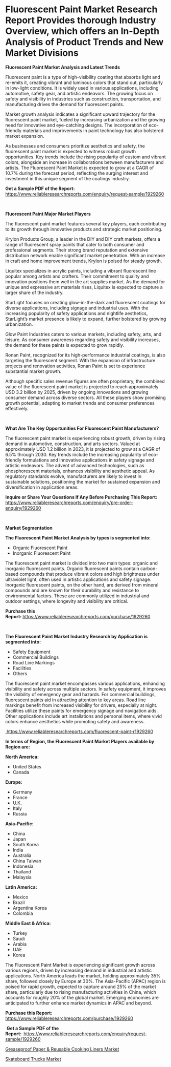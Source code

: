 <p><h1>Fluorescent Paint Market Research Report Provides thorough Industry Overview, which offers an In-Depth Analysis of Product Trends and New Market Divisions</h1></p><p><strong>Fluorescent Paint Market Analysis and Latest Trends</strong></p>
<p><p>Fluorescent paint is a type of high-visibility coating that absorbs light and re-emits it, creating vibrant and luminous colors that stand out, particularly in low-light conditions. It is widely used in various applications, including automotive, safety gear, and artistic endeavors. The growing focus on safety and visibility in industries such as construction, transportation, and manufacturing drives the demand for fluorescent paints. </p><p>Market growth analysis indicates a significant upward trajectory for the fluorescent paint market, fueled by increasing urbanization and the growing need for innovative and eye-catching designs. The incorporation of eco-friendly materials and improvements in paint technology has also bolstered market expansion. </p><p>As businesses and consumers prioritize aesthetics and safety, the fluorescent paint market is expected to witness robust growth opportunities. Key trends include the rising popularity of custom and vibrant colors, alongside an increase in collaborations between manufacturers and artists. The Fluorescent Paint Market is expected to grow at a CAGR of 10.7% during the forecast period, reflecting the surging interest and investment in this unique segment of the coatings industry.</p></p>
<p><strong>Get a Sample PDF of the Report:&nbsp;</strong> <a href="https://www.reliableresearchreports.com/enquiry/request-sample/1929260?utm_campaign=48&utm_medium=2&utm_source=Github&utm_content=ia&utm_term=16012025&utm_id=fluorescent-paint">https://www.reliableresearchreports.com/enquiry/request-sample/1929260</a></p>
<p>&nbsp;</p>
<p><strong>Fluorescent Paint Major Market Players</strong></p>
<p><p>The fluorescent paint market features several key players, each contributing to its growth through innovative products and strategic market positioning. </p><p>Krylon Products Group, a leader in the DIY and DIY craft markets, offers a range of fluorescent spray paints that cater to both consumer and professional segments. Their strong brand reputation and extensive distribution network enable significant market penetration. With an increase in craft and home improvement trends, Krylon is poised for steady growth.</p><p>Liquitex specializes in acrylic paints, including a vibrant fluorescent line popular among artists and crafters. Their commitment to quality and innovation positions them well in the art supplies market. As the demand for unique and expressive art materials rises, Liquitex is expected to capture a larger share of the industry.</p><p>StarLight focuses on creating glow-in-the-dark and fluorescent coatings for diverse applications, including signage and industrial uses. With the increasing popularity of safety applications and nightlife aesthetics, StarLight’s market presence is likely to expand, further bolstered by growing urbanization.</p><p>Glow Paint Industries caters to various markets, including safety, arts, and leisure. As consumer awareness regarding safety and visibility increases, the demand for these paints is expected to grow rapidly.</p><p>Ronan Paint, recognized for its high-performance industrial coatings, is also targeting the fluorescent segment. With the expansion of infrastructure projects and renovation activities, Ronan Paint is set to experience substantial market growth.</p><p>Although specific sales revenue figures are often proprietary, the combined value of the fluorescent paint market is projected to reach approximately USD 3.2 billion by 2025, driven by ongoing innovations and growing consumer demand across diverse sectors. All these players show promising growth potential, adapting to market trends and consumer preferences effectively.</p></p>
<p>&nbsp;</p>
<p><strong>What Are The Key Opportunities For Fluorescent Paint Manufacturers?</strong></p>
<p><p>The fluorescent paint market is experiencing robust growth, driven by rising demand in automotive, construction, and arts sectors. Valued at approximately USD 1.2 billion in 2023, it is projected to grow at a CAGR of 6.5% through 2030. Key trends include the increasing popularity of eco-friendly formulations and innovative applications in safety signage and artistic endeavors. The advent of advanced technologies, such as phosphorescent materials, enhances visibility and aesthetic appeal. As regulatory standards evolve, manufacturers are likely to invest in sustainable solutions, positioning the market for sustained expansion and diversification in application areas.</p></p>
<p><strong>Inquire or Share Your Questions If Any Before Purchasing This Report:</strong> <a href="https://www.reliableresearchreports.com/enquiry/pre-order-enquiry/1929260?utm_campaign=48&utm_medium=2&utm_source=Github&utm_content=ia&utm_term=16012025&utm_id=fluorescent-paint">https://www.reliableresearchreports.com/enquiry/pre-order-enquiry/1929260</a></p>
<p>&nbsp;</p>
<p><strong>Market Segmentation</strong></p>
<p><strong>The Fluorescent Paint Market Analysis by types is segmented into:</strong></p>
<p><ul><li>Organic Fluorescent Paint</li><li>Inorganic Fluorescent Paint</li></ul></p>
<p><p>The fluorescent paint market is divided into two main types: organic and inorganic fluorescent paints. Organic fluorescent paints contain carbon-based compounds that produce vibrant colors and high brightness under ultraviolet light, often used in artistic applications and safety signage. Inorganic fluorescent paints, on the other hand, are derived from mineral compounds and are known for their durability and resistance to environmental factors. These are commonly utilized in industrial and outdoor settings, where longevity and visibility are critical.</p></p>
<p><strong>Purchase this Report:&nbsp;</strong><a href="https://www.reliableresearchreports.com/purchase/1929260?utm_campaign=48&utm_medium=2&utm_source=Github&utm_content=ia&utm_term=16012025&utm_id=fluorescent-paint">https://www.reliableresearchreports.com/purchase/1929260</a></p>
<p>&nbsp;</p>
<p><strong>The Fluorescent Paint Market Industry Research by Application is segmented into:</strong></p>
<p><ul><li>Safety Equipment</li><li>Commercial Buildings</li><li>Road Line Markings</li><li>Facilities</li><li>Others</li></ul></p>
<p><p>The fluorescent paint market encompasses various applications, enhancing visibility and safety across multiple sectors. In safety equipment, it improves the visibility of emergency gear and hazards. For commercial buildings, fluorescent paints aid in attracting attention to key areas. Road line markings benefit from increased visibility for drivers, especially at night. Facilities utilize these paints for emergency signage and navigation aids. Other applications include art installations and personal items, where vivid colors enhance aesthetics while promoting safety and awareness.</p></p>
<p><a href="https://www.reliableresearchreports.com/fluorescent-paint-r1929260?utm_campaign=48&utm_medium=2&utm_source=Github&utm_content=ia&utm_term=16012025&utm_id=fluorescent-paint">&nbsp;https://www.reliableresearchreports.com/fluorescent-paint-r1929260</a></p>
<p><strong>In terms of Region, the Fluorescent Paint Market Players available by Region are:</strong></p>
<p>
    <p> <strong> North America: </strong>
        <ul>
            <li>United States</li>
            <li>Canada</li>
        </ul>
        </p> 
    <p> <strong> Europe: </strong>
        <ul>
            <li>Germany</li>
            <li>France</li>
            <li>U.K.</li>
            <li>Italy</li>
            <li>Russia</li>
        </ul>
        </p> 
    <p> <strong> Asia-Pacific: </strong>
        <ul>
            <li>China</li>
            <li>Japan</li>
            <li>South Korea</li>
            <li>India</li>
            <li>Australia</li>
            <li>China Taiwan</li>
            <li>Indonesia</li>
            <li>Thailand</li>
            <li>Malaysia</li>
        </ul>
        </p> 
    <p> <strong> Latin America: </strong>
        <ul>
            <li>Mexico</li>
            <li>Brazil</li>
            <li>Argentina Korea</li>
            <li>Colombia</li>
        </ul>
        </p> 
    <p> <strong> Middle East & Africa: </strong>
        <ul>
            <li>Turkey</li>
            <li>Saudi</li>
            <li>Arabia</li>
            <li>UAE</li>
            <li>Korea</li>
        </ul>
    </p>
    </p>
<p><p>The Fluorescent Paint Market is experiencing significant growth across various regions, driven by increasing demand in industrial and artistic applications. North America leads the market, holding approximately 35% share, followed closely by Europe at 30%. The Asia-Pacific (APAC) region is poised for rapid growth, expected to capture around 25% of the market share, particularly due to rising manufacturing activities in China, which accounts for roughly 20% of the global market. Emerging economies are anticipated to further enhance market dynamics in APAC and beyond.</p></p>
<p><strong>Purchase this Report: </strong><a href="https://www.reliableresearchreports.com/purchase/1929260?utm_campaign=48&utm_medium=2&utm_source=Github&utm_content=ia&utm_term=16012025&utm_id=fluorescent-paint">https://www.reliableresearchreports.com/purchase/1929260</a></p>
<p>&nbsp;<strong>Get a Sample PDF of the Report:&nbsp;&nbsp;</strong><a href="https://www.reliableresearchreports.com/enquiry/request-sample/1929260?utm_campaign=48&utm_medium=2&utm_source=Github&utm_content=ia&utm_term=16012025&utm_id=fluorescent-paint">https://www.reliableresearchreports.com/enquiry/request-sample/1929260</a></p>
<p><strong></strong></p>
<p><p><a href="https://github.com/tamiaknaub6/Market-Research-Report-List-1/blob/main/greaseproof-paper-reusable-cooking-liners-market.md?utm_campaign=48&utm_medium=2&utm_source=Github&utm_content=ia&utm_term=16012025&utm_id=fluorescent-paint">Greaseproof Paper & Reusable Cooking Liners Market</a></p><p><a href="https://github.com/mathastilley812967/Market-Research-Report-List-1/blob/main/skateboard-trucks-market.md?utm_campaign=48&utm_medium=2&utm_source=Github&utm_content=ia&utm_term=16012025&utm_id=fluorescent-paint">Skateboard Trucks Market</a></p></p>
